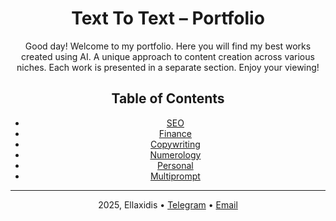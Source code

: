 <header>

# Text To Text – Portfolio

Good day! Welcome to my portfolio. Here you will find my best works created using AI. A unique approach to content creation across various niches. Each work is presented in a separate section. Enjoy your viewing!

## Table of Contents

- [SEO](СЕО/)
- [Finance](финансы/)
- [Copywriting](копирайтинг/)
- [Numerology](нумерология/)
- [Personal](личное/)
- [Multiprompt](мультипромпт/)
  
<footer>

---

2025, Ellaxidis &bull; [Telegram](t.me/ellaxidis) &bull; [Email](ellaxidis.direct@gmail.com)

</footer>
